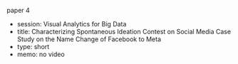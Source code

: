 paper 4
- session: Visual Analytics for Big Data
- title: Characterizing Spontaneous Ideation Contest on Social Media Case Study on the Name Change of Facebook to Meta
- type: short
- memo: no video
